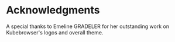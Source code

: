 # Acknowledgments

A special thanks to Emeline GRADELER for her outstanding work on Kubebrowser's logos and overall theme.
